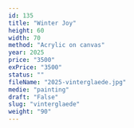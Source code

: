 ```yaml
---
id: 135
title: "Winter Joy"
height: 60
width: 70
method: "Acrylic on canvas"
year: 2025
price: "3500"
exPrice: "3500"
status: ""
fileName: "2025-vinterglaede.jpg"
medie: "painting"
draft: "False"
slug: "vinterglaede"
weight: "90"
---
```

